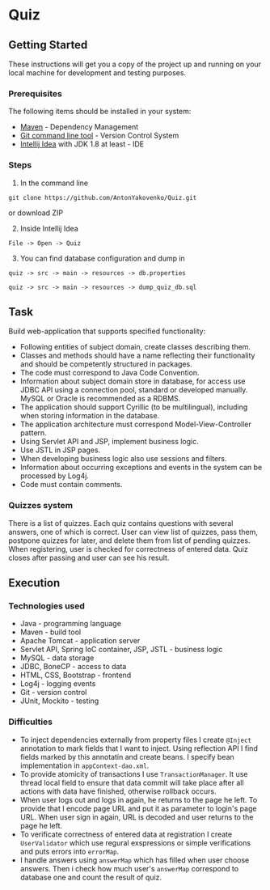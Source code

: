 # Quiz
## Getting Started
These instructions will get you a copy of the project up and running on your local machine for development and testing purposes.
### Prerequisites
The following items should be installed in your system:
* [Maven](https://maven.apache.org/) - Dependency Management
* [Git command line tool](https://help.github.com/articles/set-up-git/) - Version Control System
* [Intellij Idea](https://www.jetbrains.com/idea/) with JDK 1.8 at least - IDE
### Steps
1. In the command line
```
git clone https://github.com/AntonYakovenko/Quiz.git
```
or download ZIP

2. Inside Intellij Idea
```
File -> Open -> Quiz
```
3. You can find database configuration and dump in
```
quiz -> src -> main -> resources -> db.properties
```
```
quiz -> src -> main -> resources -> dump_quiz_db.sql
```
## Task
Build web-application that supports specified functionality:
* Following entities of subject domain, create classes describing them.
* Classes and methods should have a name reflecting their functionality and should be competently structured in packages.
* The code must correspond to Java Code Convention.
* Information about subject domain store in database, for access use JDBC API using a connection pool, standard or developed manually. MySQL or Oracle is recommended as a RDBMS.
* The application should support Cyrillic (to be multilingual), including when storing information in the database.
* The application architecture must correspond Model-View-Controller pattern.
* Using Servlet API and JSP, implement business logic.
* Use JSTL in JSP pages.
* When developing business logic also use sessions and filters.
* Information about occurring exceptions and events in the system can be processed by Log4j.
* Code must contain comments.

### Quizzes system
There is a list of quizzes. Each quiz contains questions with several answers, one of which is correct. User can view list of quizzes, pass them, postpone quizzes for later, and delete them from list of pending quizzes. When registering, user is checked for correctness of entered data. Quiz closes after passing and user can see his result.
## Execution
### Technologies used
* Java - programming language
* Maven - build tool
* Apache Tomcat - application server
* Servlet API, Spring IoC container, JSP, JSTL - business logic
* MySQL - data storage
* JDBC, BoneCP - access to data
* HTML, CSS, Bootstrap - frontend
* Log4j - logging events
* Git - version control
* JUnit, Mockito - testing
### Difficulties
* To inject dependencies externally from property files I create `@Inject` annotation to mark fields that I want to inject. Using reflection API I find fields marked by this annotatin and create beans. I specify bean implementation in `appContext-dao.xml`.
* To provide atomicity of transactions I use `TransactionManager`. It use thread local field to ensure that data commit will take place after all actions with data have finished, otherwise rollback occurs.
* When user logs out and logs in again, he returns to the page he left. To provide that I encode page URL and put it as parameter to login's page URL. When user sign in again, URL is decoded and user returns to the page he left.
* To verificate correctness of entered data at registration I create `UserValidator` which use regural exspressions or simple verifications and puts errors into `errorMap`.
* I handle answers using `answerMap` which has filled when user choose answers. Then i check how much user's `answerMap` correspond to database one and count the result of quiz.
